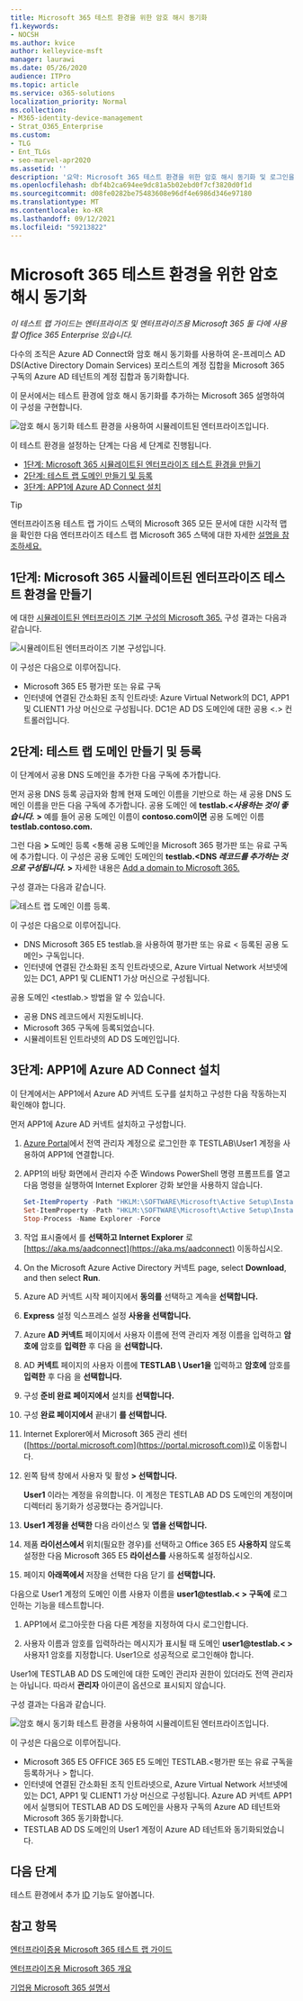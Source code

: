 ```yaml
---
title: Microsoft 365 테스트 환경을 위한 암호 해시 동기화
f1.keywords:
- NOCSH
ms.author: kvice
author: kelleyvice-msft
manager: laurawi
ms.date: 05/26/2020
audience: ITPro
ms.topic: article
ms.service: o365-solutions
localization_priority: Normal
ms.collection:
- M365-identity-device-management
- Strat_O365_Enterprise
ms.custom:
- TLG
- Ent_TLGs
- seo-marvel-apr2020
ms.assetid: ''
description: '요약: Microsoft 365 테스트 환경을 위한 암호 해시 동기화 및 로그인을 구성하고 보여 줍니다.'
ms.openlocfilehash: dbf4b2ca694ee9dc81a5b02ebd0f7cf3820d0f1d
ms.sourcegitcommit: d08fe0282be75483608e96df4e6986d346e97180
ms.translationtype: MT
ms.contentlocale: ko-KR
ms.lasthandoff: 09/12/2021
ms.locfileid: "59213822"
---
```

# <a name="password-hash-synchronization-for-your-microsoft-365-test-environment"></a>Microsoft 365 테스트 환경을 위한 암호 해시 동기화

*이 테스트 랩 가이드는 엔터프라이즈 및 엔터프라이즈용 Microsoft 365 둘 다에 사용할 Office 365 Enterprise 있습니다.*

다수의 조직은 Azure AD Connect와 암호 해시 동기화를 사용하여 온-프레미스 AD DS(Active Directory Domain Services) 포리스트의 계정 집합을 Microsoft 365 구독의 Azure AD 테넌트의 계정 집합과 동기화합니다. 

이 문서에서는 테스트 환경에 암호 해시 동기화를 추가하는 Microsoft 365 설명하여 이 구성을 구현합니다.
  
![암호 해시 동기화 테스트 환경을 사용하여 시뮬레이트된 엔터프라이즈입니다.](../media/password-hash-sync-m365-ent-test-environment/Phase3.png)
  
이 테스트 환경을 설정하는 단계는 다음 세 단계로 진행됩니다.
- [1단계: Microsoft 365 시뮬레이트된 엔터프라이즈 테스트 환경을 만들기](#phase-1-create-the-microsoft-365-simulated-enterprise-test-environment)
- [2단계: 테스트 랩 도메인 만들기 및 등록](#phase-2-create-and-register-the-testlab-domain)
- [3단계: APP1에 Azure AD Connect 설치](#phase-3-install-azure-ad-connect-on-app1)
    
> [!TIP]
> 엔터프라이즈용 테스트 랩 가이드 스택의 Microsoft 365 모든 문서에 대한 시각적 맵을 확인한 다음 엔터프라이즈 테스트 랩 Microsoft 365 스택에 대한 자세한 [설명을 참조하세요.](../downloads/Microsoft365EnterpriseTLGStack.pdf)
  
## <a name="phase-1-create-the-microsoft-365-simulated-enterprise-test-environment"></a>1단계: Microsoft 365 시뮬레이트된 엔터프라이즈 테스트 환경을 만들기

에 대한 [시뮬레이트된 엔터프라이즈 기본 구성의 Microsoft 365.](simulated-ent-base-configuration-microsoft-365-enterprise.md) 구성 결과는 다음과 같습니다.
  
![시뮬레이트된 엔터프라이즈 기본 구성입니다.](../media/password-hash-sync-m365-ent-test-environment/Phase1.png)
  
이 구성은 다음으로 이루어집니다.
  
- Microsoft 365 E5 평가판 또는 유료 구독
- 인터넷에 연결된 간소화된 조직 인트라넷: Azure Virtual Network의 DC1, APP1 및 CLIENT1 가상 머신으로 구성됩니다. DC1은 AD DS 도메인에 대한 공용  <.> 컨트롤러입니다.

## <a name="phase-2-create-and-register-the-testlab-domain"></a>2단계: 테스트 랩 도메인 만들기 및 등록

이 단계에서 공용 DNS 도메인을 추가한 다음 구독에 추가합니다.

먼저 공용 DNS 등록 공급자와 함께 현재 도메인 이름을 기반으로 하는 새 공용 DNS 도메인 이름을 만든 다음 구독에 추가합니다. 공용 도메인 에 **testlab.<*사용하는 것이 좋습니다.* >** 예를 들어 공용 도메인 이름이 **<span>contoso</span>.com이면** 공용 도메인 이름 **<span>testlab</span>.contoso.com.**
  
그런 다음 **>** 도메인 등록 <통해 공용 도메인을 Microsoft 365 평가판 또는 유료 구독에 추가합니다. 이 구성은 공용 도메인 도메인의 **testlab.<DNS *레코드를 추가하는 것으로 구성됩니다.* >** 자세한 내용은 [Add a domain to Microsoft 365.](../admin/setup/add-domain.md)

구성 결과는 다음과 같습니다.
  
![테스트 랩 도메인 이름 등록.](../media/password-hash-sync-m365-ent-test-environment/Phase2.png)
  
이 구성은 다음으로 이루어집니다.

- DNS Microsoft 365 E5 testlab.을 사용하여 평가판 또는 유료 < 등록된 공용 도메인> 구독입니다.
- 인터넷에 연결된 간소화된 조직 인트라넷으로, Azure Virtual Network 서브넷에 있는 DC1, APP1 및 CLIENT1 가상 머신으로 구성됩니다.

공용 도메인 <testlab.>  방법을 알 수 있습니다.

- 공용 DNS 레코드에서 지원도비니다.
- Microsoft 365 구독에 등록되었습니다.
- 시뮬레이트된 인트라넷의 AD DS 도메인입니다.
     
## <a name="phase-3-install-azure-ad-connect-on-app1"></a>3단계: APP1에 Azure AD Connect 설치

이 단계에서는 APP1에서 Azure AD 커넥트 도구를 설치하고 구성한 다음 작동하는지 확인해야 합니다.
  
먼저 APP1에 Azure AD 커넥트 설치하고 구성합니다.

1. [Azure Portal](https://portal.azure.com)에서 전역 관리자 계정으로 로그인한 후 TESTLAB\\User1 계정을 사용하여 APP1에 연결합니다.
    
2. APP1의 바탕 화면에서 관리자 수준 Windows PowerShell 명령 프롬프트를 열고 다음 명령을 실행하여 Internet Explorer 강화 보안을 사용하지 않습니다.
    
   ```powershell
   Set-ItemProperty -Path "HKLM:\SOFTWARE\Microsoft\Active Setup\Installed Components\{A509B1A7-37EF-4b3f-8CFC-4F3A74704073}" -Name "IsInstalled" -Value 0
   Set-ItemProperty -Path "HKLM:\SOFTWARE\Microsoft\Active Setup\Installed Components\{A509B1A8-37EF-4b3f-8CFC-4F3A74704073}" -Name "IsInstalled" -Value 0
   Stop-Process -Name Explorer -Force
   ```

3. 작업 표시줄에서 를 **선택하고 Internet Explorer** 로 [https://aka.ms/aadconnect](https://aka.ms/aadconnect) 이동하십시오.
    
4. On the Microsoft Azure Active Directory 커넥트 page, select **Download**, and then select **Run**.
    
5. Azure AD 커넥트 시작 페이지에서 **동의를** 선택하고 계속을 **선택합니다.**
    
6. **Express** 설정 익스프레스 설정 **사용을 선택합니다.**
    
7. Azure **AD 커넥트** 페이지에서 사용자 이름에 전역 관리자 계정 이름을 입력하고 **암호에** 암호를 **입력한** 후 다음 을 **선택합니다.**
    
8. AD **커넥트** 페이지의 사용자 이름에 **TESTLAB \\ User1을** 입력하고 **암호에** 암호를 **입력한** 후 다음 을 **선택합니다.**
    
9. 구성 **준비 완료 페이지에서** 설치를 **선택합니다.**
    
10. 구성 **완료 페이지에서** 끝내기 **를 선택합니다.**
    
11. Internet Explorer에서 Microsoft 365 관리 센터([https://portal.microsoft.com](https://portal.microsoft.com))로 이동합니다.
    
12. 왼쪽 탐색 창에서 사용자 및 활성 **> 선택합니다.**
    
    **User1** 이라는 계정을 유의합니다. 이 계정은 TESTLAB AD DS 도메인의 계정이며 디렉터리 동기화가 성공했다는 증거입니다.
    
13. **User1 계정을 선택한** 다음 라이선스 및 **앱을 선택합니다.**
    
14. 제품 **라이선스에서** 위치(필요한 경우)를 선택하고 Office 365 E5 **사용하지** 않도록 설정한 다음 Microsoft 365 E5 **라이선스를** 사용하도록 설정하십시오. 

15. 페이지 **아래쪽에서** 저장을 선택한 다음 닫기 를 **선택합니다.**
    
다음으로 User1 계정의 도메인 이름 사용자 이름을 **user1@testlab.< > 구독에** 로그인하는 기능을 테스트합니다.

1. APP1에서 로그아웃한 다음 다른 계정을 지정하여 다시 로그인합니다.

2. 사용자 이름과 암호를 입력하라는 메시지가 표시될 때 도메인 **user1@testlab.< >** 사용자1 암호를 지정합니다. User1으로 성공적으로 로그인해야 합니다.
 
User1에 TESTLAB AD DS 도메인에 대한 도메인 관리자 권한이 있더라도 전역 관리자는 아닙니다. 따라서 **관리자** 아이콘이 옵션으로 표시되지 않습니다. 

구성 결과는 다음과 같습니다.

![암호 해시 동기화 테스트 환경을 사용하여 시뮬레이트된 엔터프라이즈입니다.](../media/password-hash-sync-m365-ent-test-environment/Phase3.png)

이 구성은 다음으로 이루어집니다. 
  
- Microsoft 365 E5 OFFICE 365 E5 도메인 TESTLAB.<평가판 또는 유료 구독을 등록하거나 > 합니다.
- 인터넷에 연결된 간소화된 조직 인트라넷으로, Azure Virtual Network 서브넷에 있는 DC1, APP1 및 CLIENT1 가상 머신으로 구성됩니다. Azure AD 커넥트 APP1에서 실행되어 TESTLAB AD DS 도메인을 사용자 구독의 Azure AD 테넌트와 Microsoft 365 동기화합니다.
- TESTLAB AD DS 도메인의 User1 계정이 Azure AD 테넌트와 동기화되었습니다.

## <a name="next-step"></a>다음 단계

테스트 환경에서 추가 [ID](m365-enterprise-test-lab-guides.md#identity) 기능도 알아봅니다.

## <a name="see-also"></a>참고 항목

[엔터프라이증용 Microsoft 365 테스트 랩 가이드](m365-enterprise-test-lab-guides.md)

[엔터프라이즈용 Microsoft 365 개요](microsoft-365-overview.md)

[기업용 Microsoft 365 설명서](/microsoft-365-enterprise/)